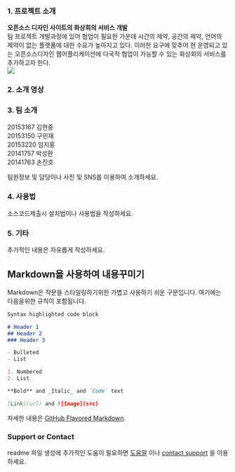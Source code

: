 ### 1. 프로젝트 소개 

<b>**오픈소스 디자인 사이트의 화상회의 서비스 개발**</b>
  <br>
  팀 프로젝트 개발과정에 있어 협업이 필요한 가운데 시간의 제약, 공간의 제약, 언어의 제약이 없는 플랫폼에 대한 수요가 높아지고 있다.
  이러한 요구에 맞추어 현 운영되고 있는 오픈소스디자인 웹어플리케이션에 다국적 협업이 가능할 수 있는 화상회의 서비스를 추가하고자 한다.
  <br>
  <img src="./image/opesrcdesgin.png"/>
### 2. 소개 영상



### 3. 팀 소개

20153167 김현중
<br>
20153150 구민재
<br>
20153220 임지홍 
<br>
20141757 박성환 
<br>
20141763 손진호 


팀원정보 및 담당이나 사진 및 SNS를 이용하여 소개하세요.

### 4. 사용법

소스코드제출시 설치법이나 사용법을 작성하세요.

### 5. 기타

추가적인 내용은 자유롭게 작성하세요.


## Markdown을 사용하여 내용꾸미기

Markdown은 작문을 스타일링하기위한 가볍고 사용하기 쉬운 구문입니다. 여기에는 다음을위한 규칙이 포함됩니다.

```markdown
Syntax highlighted code block

# Header 1
## Header 2
### Header 3

- Bulleted
- List

1. Numbered
2. List

**Bold** and _Italic_ and `Code` text

[Link](url) and ![Image](src)
```

자세한 내용은 [GitHub Flavored Markdown](https://guides.github.com/features/mastering-markdown/).

### Support or Contact

readme 파일 생성에 추가적인 도움이 필요하면 [도움말](https://help.github.com/articles/about-readmes/) 이나 [contact support](https://github.com/contact) 을 이용하세요.
